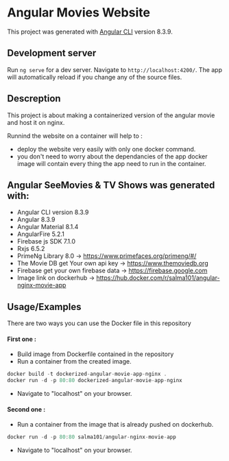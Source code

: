# Angular Movies Website

This project was generated with [Angular CLI](https://github.com/angular/angular-cli) version 8.3.9.

## Development server

Run `ng serve` for a dev server. Navigate to `http://localhost:4200/`. The app will automatically reload if you change any of the source files.

## Descreption

This project is about making a containerized version of the angular movie and host it on nginx.

Runnind the website on a container will help to :
- deploy the website very easily with only one docker command.
- you don't need to worry about the dependancies of the app docker image will contain every thing the app need to run in the container. 

## Angular  SeeMovies & TV Shows was generated with:

- Angular CLI version 8.3.9
- Angular 8.3.9
- Angular Material 8.1.4
- AngularFire 5.2.1
- Firebase js SDK 7.1.0
- Rxjs 6.5.2
- PrimeNg Library 8.0 -> https://www.primefaces.org/primeng/#/
- The Movie DB get Your own api key -> https://www.themoviedb.org
- Firebase get your own firebase data -> https://firebase.google.com
- Image link on dockerhub -> https://hub.docker.com/r/salma101/angular-nginx-movie-app


## Usage/Examples
There are two ways you can use the Docker file in this repository

#### First one :
- Build image from Dockerfile contained in the repository 
- Run a container from the created image.

```javascript
docker build -t dockerized-angular-movie-app-nginx .
docker run -d -p 80:80 dockerized-angular-movie-app-nginx
```
- Navigate to "localhost" on your browser.

#### Second one :
- Run a container from the image that is already pushed on dockerhub.

```javascript
docker run -d -p 80:80 salma101/angular-nginx-movie-app
```
- Navigate to "localhost" on your browser.
